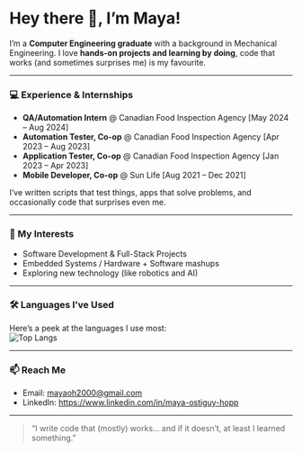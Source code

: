 # Hey there 👋, I’m Maya!

I’m a **Computer Engineering graduate** with a background in Mechanical Engineering. I love **hands-on projects and learning by doing**, code that works (and sometimes surprises me) is my favourite.  

---

### 💻 Experience & Internships
- **QA/Automation Intern** @ Canadian Food Inspection Agency [May 2024 – Aug 2024]  
- **Automation Tester, Co-op** @ Canadian Food Inspection Agency [Apr 2023 – Aug 2023]  
- **Application Tester, Co-op** @ Canadian Food Inspection Agency [Jan 2023 – Apr 2023]  
- **Mobile Developer, Co-op** @ Sun Life [Aug 2021 – Dec 2021]  

I’ve written scripts that test things, apps that solve problems, and occasionally code that surprises even me.  

---

### 🌱 My Interests
- Software Development & Full-Stack Projects  
- Embedded Systems / Hardware + Software mashups  
- Exploring new technology (like robotics and AI)  

---

### 🛠️ Languages I’ve Used  
Here’s a peek at the languages I use most:  
![Top Langs](https://github-readme-stats.vercel.app/api/top-langs/?username=MayaOH2000&layout=compact&theme=radical)

---

### 📫 Reach Me
- Email: mayaoh2000@gmail.com  
- LinkedIn: https://www.linkedin.com/in/maya-ostiguy-hopp   

---

> “I write code that (mostly) works… and if it doesn’t, at least I learned something.”

<!--
**MayaOH2000/MayaOH2000** is a ✨ _special_ ✨ repository because its `README.md` (this file) appears on your GitHub profile.

Here are some ideas to get you started:

- 🔭 I’m currently working on ...
- 🌱 I’m currently learning ...
- 👯 I’m looking to collaborate on ...
- 🤔 I’m looking for help with ...
- 💬 Ask me about ...
- 📫 How to reach me: ...
- 😄 Pronouns: ...
- ⚡ Fun fact: ...
-->
